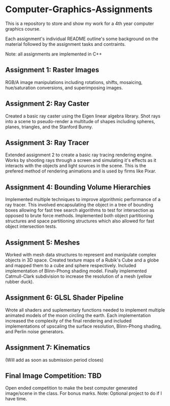 # Computer-Graphics-Assignments
This is a repository to store and show my work for a 4th year computer graphics course.

Each assignment's individual README outline's some background on the material followed by the assignment tasks and contraints.

Note: all assignments are implemented in C++

## Assignment 1: Raster Images
RGB/A image manipulations including rotations, shifts, mosaicing, hue/saturation conversions, and superimposing images. 

## Assignment 2: Ray Caster
Created a basic ray caster using the Eigen linear algebra library. Shot rays into a scene to pseudo-render a multitude of shapes including spheres, planes, triangles, and the Stanford Bunny.

## Assignment 3: Ray Tracer
Extended assignment 2 to create a basic ray tracing rendering engine. Works by shooting rays through a screen and simulating it's effects as it interacts with the objects and light sources in the scene. This is the prefered method of rendering animations and is used by firms like Pixar.

## Assignment 4: Bounding Volume Hierarchies
Implemented multiple techniques to improve algorithmic performance of a ray tracer. This involved encapsulating the object in a tree of bounding boxes allowing for fast tree search algorithms to test for intersection as opposed to brute force methods. Implemented both object partitioning structures and space partitioning structures which also allowed for fast object intersection tests.

## Assignment 5: Meshes
Worked with mesh data structures to represent and manipulate complex objects in 3D space. Created texture maps of a Rubik's Cube and a globe and mapped them to a cube and sphere respectively. Included implementation of Blinn-Phong shading model. Finally implemented Catmull-Clark subdivision to increase the resolution of a mesh (yellow rubber duck).

## Assignment 6: GLSL Shader Pipeline
Wrote all shaders and suplementary functions needed to implement multiple animated models of the moon circling the earth. Each implementation increased the complexity of the final rendering and included implementations of upscaling the surface resolution, Blinn-Phong shading, and Perlin noise generators.

## Assignment 7: Kinematics
(Will add as soon as submission period closes)

## Final Image Competition: TBD
Open ended competition to make the best computer generated image/scene in the class. For bonus marks. Note: Optional project to do if I have time.
